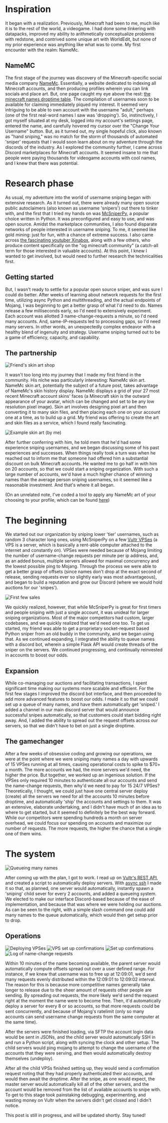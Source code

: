 # Inspiration

It began with a realization. Previously, Minecraft had been to me, much like it is to the rest of the world, a videogame. I had done some tinkering with datapacks, improved my ability to arithmetically conceptualize problems with redstone, and contrived some unique art with WorldEdit, but none of my prior experience was anything like what was to come. My first encounter with the realm: NameMc.

## NameMC

The first stage of the journey was discovery of the Minecraft-specific social media company [NameMc](https://namemc.com). Essentially, a website dedicated to indexing all Minecraft accounts, and then producing profiles wherein you can link socials and place art. But, one page caught my eye above the rest: [the minecraft names droptime table](https://namemc.com/minecraft-names). The compilation of usernames soon to be available for claiming immediately piqued my interest. It seemed very intriguing to be able to own account with the username "adult," perhaps (one of the first real-word names I saw was 'dropping'). So, instinctively, I got myself situated at my desk, logged into my account's settings page, entered the name, and carefully hovered my cursor over the "Change Your Username" button. But, as it turned out, my single hopeful click, also known as "hand sniping," was no match for the storm of thousands of automated 'sniper' requests that I would soon learn about on my adventure through the discords of the industry. As I explored the community further, I came across Discord marketplaces for Minecraft accounts. It seemed insane to me that people were paying thousands for videogame accounts with cool names, and I knew that there was potential.

# Research phase

As usual, my adventure into the world of username sniping began with extensive research. As it turned out, there were already many open source public autoclaimers (also known as username 'snipers') out there to tinker with, and the first that I tried my hands on was [McSniperPy](https://github.com/MCsniperPY/MCsniperPY), a popular choice written in Python. It was preconfigured and easy to use, and was open source. Amidst the marketplace communities, I also found disparate networks of people interested in username sniping. To me, it seemed like gold mining: just for fun, with a chance of extreme success. I also came across [the fascinating youtuber Xinabox](https://www.youtube.com/user/XinaboxGaming), along with a few others, who produce content specifically on the "og minecraft community" (a catch-all term for those interested in valuable accounts). At this point, I knew I wanted to get involved, but would need to further research the technicalities first.

## Getting started

But, I wasn't ready to settle for a popular open source sniper, and was sure I could do better. After weeks of learning about network requests for the first time, utilizing async Python and multithreading, and the actual endpoints of Mojang, I was beginning to get a better grasp of what I'd need to do. Names release a few milliseconds early, so I'd need to extensively experiment. Each account was allotted 3 name-change-requests a minute, so I'd need many accounts. And, same-IP-requests led to processing gaps, so I'd need many servers. In other words, an unexpectedly complex endeavor with a healthy blend of ingenuity and strategy. Username sniping turned out to be a game of efficiency, capacity, and capability. 

## The partnership

![Friend's skin art shop](friend_name_mc_art.webp|width=30|float=left)

It wasn't too long into my journey that I made my first friend in the community. His niche was particularly interesting: NameMc skin art. NameMc skin art, potentially the subject of a future post, takes advantage of NameMc's skin history display. NameMc displays a grid of your 27 most recent Minecraft account skins' faces (a Minecraft skin is the outward appearance of your avatar, which can be changed and set to be any low resolution pixel image). Skin art involves designing pixel art and then converting it to many skin files, and then placing each one on your account one at a time, as to build up a grid. My friend was offering to create the art and skin files as a service, which I found really fascinating. 

![Example skin art (by me)](my_skin_art.webp|width=36|float=right)

After further conferring with him, he told mem that he'd had some experience sniping usernames, and we began discussing some of his past experiences and successes. When things really took a turn was when he reached out to inform me that someone had offered him a substantial discount on bulk Minecraft accounts. He wanted me to go half in with him on 20 accounts, so that we could start a sniping organization. With such a large number of accounts, we'd have a much higher chance of winning names than the average person sniping usernames, so it seemed like a reasonable investment. And that's where it all began.

\(On an unrelated note, I've coded a tool to apply any NameMc art of your choosing to your profile, which can be found [here](https://github.com/404Wolf/AutoSkin)\)

# The beginning

We started out our organization by sniping lower 'tier' usernames, such as random 3 character long ones, using McSniperPy on a few [Vultr VPSes](https://www.vultr.com/) \(a VPS is a server, which is basically a rent-able computer attached to the internet and constantly on\). VPSes were needed because of Mojang limiting the number of username-change requests per minute per ip address, and, as an added bonus, multiple servers allowed for maximal concurrency and the lowest possible ping to Mojang. Through the process we were able to get a better grasp of offsets \(since names don't drop at the exact second of release, sending requests ever so slightly early was most advantageous\), and began to build a reputation and grow our Discord (where we would hold auctions for our 'snipes').

![First few sales](first_few_sales.webp|float=right)

We quickly realized, however, that while McSniperPy is great for first timers and people sniping with just a single account, it was unideal for larger sniping organizations. Most of the major competitors had custom, larger codebases, and we quickly realized that we'd need one too. To get us started, my friend was able to get a proprietary socket-request based Python sniper from an old buddy in the community, and we began using that. As we continued expanding, I integrated the ability to queue names with a discord bot, wherein a simple Flask API would create threads of the sniper on the servers. We continued progressing, and continually reinvested in accounts to boost our odds.

## Expansion

While co-managing our auctions and facilitating transactions, I spent significant time making our systems more scalable and efficient. For the first few stages I improved the discord bot interface, and then proceeded to add more advanced features to boost our odds. I made it so that we could set up a queue of many names, and have them automatically get 'sniped.' I added a channel in our main discord server that would announce successful snipes automatically, so that customers could start bidding right away. And, I added the ability to spread out the request offsets across our servers, so that we didn't have to bet on just a single droptime.

## The gamechanger

After a few weeks of obsessive coding and growing our operations, we were at the point where we were sniping many names a day with upwards of 15 VPSes running at all times, causing operational costs to spike to $70+ a month. The  more accounts we had, the more servers we'd need, the higher the price. But together, we worked up an ingenious solution. If the VPSes only required 10 minutes to authenticate all our accounts and send the name-change requests, then why'd we need to pay for 15 24/7 VPSes? Theoretically, I thought, we could just have one central server deploy \(create\) all the servers we need for all the accounts 10 minutes before droptime, and automatically 'ship' the accounts and settings to them. It was an extensive, elaborate undertaking, and I didn't have much of an idea as to where to get started, but it seemed to definitely be the best way forward. While our competitors were spending hundreds a month on server overhead, we could focus our spending on accounts and maximize our number of requests. The more requests, the higher the chance that a single one of them wins.

# The system

![Queueing many names](queue_bulk_add.webp|width=36|float=right)

After coming up with the plan, I got to work. I read up on [Vultr's REST API](https://www.vultr.com/api/), and created a script to automatically deploy servers. With [async ssh](https://asyncssh.readthedocs.io/en/latest/) I made it so that, as planned, one server would automatically, instantly spawn a 'sniping' child sever for every 2 accounts, and added a queueing system. We elected to make our interface Discord-based because of the ease of implementation, and because that was where we were holding our auctions. As can be seen to the right, with a simple slash command one could add many names to the queue automatically, which would then get setup prior to drop.

## Operations

![Deploying VPSes](setting_up1.webp)
![VPS set up confirmations](setting_up2.webp)
![Set up confirmations](setting_up3.webp)
![Log of name-change requests](requests.webp)

Within 10 minutes of the name becoming available, the parent server would automatically compute offsets spread out over a user defined range. For instance, if we knew that username was to free up at 12:09:01, we'd send many requests evenly distributed within the 12:09:01 to 12:09:02 interval. The reason for this is because more competitive names generally take longer to release due to the sheer amount of requests other people are sending. By spreading out requests, the more likely we'd send the request right at the moment the name were to become free. Then, it'd automatically deploy a server for every 8 or so accounts, so that more requests could be sent concurrently, and because of Mojang's ratelimit (only so many accounts can send username change requests from the same computer at the same time).

After the servers were finished loading, via SFTP the account login data would be sent in JSONs, and the child server would automatically SSH in and run a Python script, along with syncing the clock and other setup. The child servers would ping mojang to attempt to change the username of the accounts that they were serving, and then would automatically destroy themselves (undeploy).

After all the child VPSs finished setting up, they would send a confirmation request noting that they had properly authenticated their accounts, and would then await the droptime. After the snipe, as one would expect, the master server would automatically kill all of the other servers, and the account would be removed from the list of available accounts to snipe with. To get to this stage took painstaking debugging, experimenting, and wasting money on Vultr when the servers didn't get closed and I didn't notice.

This post is still in progress, and will be updated shortly. Stay tuned!
